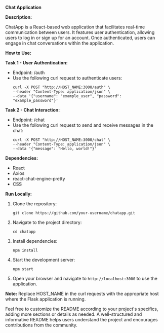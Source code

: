 **Chat Application**

**Description:**

ChatApp is a React-based web application that facilitates real-time communication between users. It features user authentication, allowing users to log in or sign up for an account. Once authenticated, users can engage in chat conversations within the application.

**How to Use:**

**Task 1 - User Authentication:**

- Endpoint: /auth
- Use the following curl request to authenticate users:
  ```
  curl -X POST "http://HOST_NAME:3000/auth" \
  --header "Content-Type: application/json" \
  --data '{"username": "example_user", "password": "example_password"}'
  ```

**Task 2 - Chat Interaction:**

- Endpoint: /chat
- Use the following curl request to send and receive messages in the chat:
  ```
  curl -X POST "http://HOST_NAME:3000/chat" \
  --header "Content-Type: application/json" \
  --data '{"message": "Hello, world!"}'
  ```

**Dependencies:**

- React
- Axios
- react-chat-engine-pretty
- CSS

**Run Locally:**

1. Clone the repository:
   ```
   git clone https://github.com/your-username/chatapp.git
   ```
2. Navigate to the project directory:
   ```
   cd chatapp
   ```
3. Install dependencies:
   ```
   npm install
   ```
4. Start the development server:
   ```
   npm start
   ```
5. Open your browser and navigate to `http://localhost:3000` to use the application.


**Note:** Replace HOST_NAME in the curl requests with the appropriate host where the Flask application is running.

Feel free to customize the README according to your project's specifics, adding more sections or details as needed. A well-structured and informative README helps users understand the project and encourages contributions from the community.

